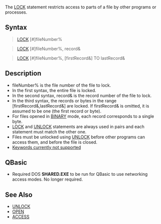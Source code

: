 The [LOCK](LOCK) statement restricts access to parts of a file by other programs or processes.

## Syntax

> [LOCK](LOCK) [#]fileNumber%

> [LOCK](LOCK) [#]fileNumber%, record&

> [LOCK](LOCK) [#]fileNumber%, [firstRecord&] TO lastRecord&

## Description

* fileNumber% is the file number of the file to lock.
* In the first syntax, the entire file is locked.
* In the second syntax, record& is the record number of the file to lock.
* In the third syntax, the records or bytes in the range [firstRecord&,lastRecord&] are locked. If firstRecord& is omitted, it is assumed to be one (the first record or byte).
* For files opened in [BINARY](BINARY) mode, each record corresponds to a single byte.
* [LOCK](LOCK) and [UNLOCK](UNLOCK) statements are always used in pairs and each statement must match the other one.
* Files must be unlocked using [UNLOCK](UNLOCK) before other programs can access them, and before the file is closed.
* [Keywords currently not supported](Keywords-currently-not-supported-by-QB64)

## QBasic

* Required DOS **SHARED.EXE** to be run for QBasic to use networking access modes. No longer required.

## See Also

* [UNLOCK](UNLOCK)
* [OPEN](OPEN)
* [ACCESS](ACCESS)
